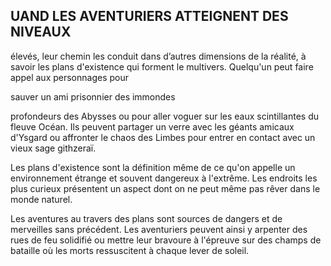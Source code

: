 ## UAND LES AVENTURIERS ATTEIGNENT DES NIVEAUX

élevés, leur chemin les conduit dans d’autres
dimensions de la réalité, à savoir les plans
d'existence qui forment le multivers. Quelqu'un
peut faire appel aux personnages pour

sauver un ami prisonnier des immondes

profondeurs des Abysses ou pour aller
voguer sur les eaux scintillantes du fleuve Océan. Ils peuvent
partager un verre avec les géants amicaux d'Ysgard ou
affronter le chaos des Limbes pour entrer en contact avec un
vieux sage githzeraï.

Les plans d'existence sont la définition même de ce qu'on
appelle un environnement étrange et souvent dangereux à
l'extrême. Les endroits les plus curieux présentent un aspect
dont on ne peut même pas rêver dans le monde naturel.

Les aventures au travers des plans sont sources de dangers
et de merveilles sans précédent. Les aventuriers peuvent
ainsi y arpenter des rues de feu solidifié ou mettre leur
bravoure à l'épreuve sur des champs de bataille où les morts
ressuscitent à chaque lever de soleil.
